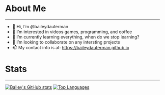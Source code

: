 # About Me
---
- 👋 Hi, I’m @baileydauterman
- 👀 I’m interested in videos games, programming, and coffee
- 🌱 I’m currently learning everything, when do we stop learning?
- 💞️ I’m looking to collaborate on any intersting projects
- 📫 My contact info is at:  https://baileydauterman.github.io

# Stats
---
[![Bailey's GitHub stats](https://github-readme-stats.vercel.app/api?username=baileydauterman&count_private=true&theme=github_dark)](https://github.com/anuraghazra/github-readme-stats)
[![Top Languages](https://github-readme-stats.vercel.app/api/top-langs/?username=baileydauterman&layout=compact&theme=github_dark)](https://github.com/anuraghazra/github-readme-stats)

<!---
baileydauterman/baileydauterman is a ✨ special ✨ repository because its `README.md` (this file) appears on your GitHub profile.
You can click the Preview link to take a look at your changes.
--->
